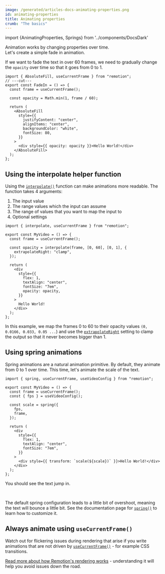 ```yaml
---
image: /generated/articles-docs-animating-properties.png
id: animating-properties
title: Animating properties
crumb: "The basics"
---
```


import {AnimatingProperties, Springs} from '../components/DocsDark'

Animation works by changing properties over time.  
Let's create a simple fade in animation.

If we want to fade the text in over 60 frames, we need to gradually change the `opacity` over time so that it goes from 0 to 1.

```tsx twoslash {4, 15} title="FadeIn.tsx"
import { AbsoluteFill, useCurrentFrame } from "remotion";
// ---cut---
export const FadeIn = () => {
  const frame = useCurrentFrame();

  const opacity = Math.min(1, frame / 60);

  return (
    <AbsoluteFill
      style={{
        justifyContent: "center",
        alignItems: "center",
        backgroundColor: "white",
        fontSize: 80,
      }}
    >
      <div style={{ opacity: opacity }}>Hello World!</div>
    </AbsoluteFill>
  );
};
```

<AnimatingProperties />

## Using the interpolate helper function

Using the [`interpolate()`](/docs/interpolate) function can make animations more readable.
The function takes 4 arguments:

1. The input value
2. The range values which the input can assume
3. The range of values that you want to map the input to
4. Optional settings

```tsx twoslash {6-8, 16}
import { interpolate, useCurrentFrame } from "remotion";

export const MyVideo = () => {
  const frame = useCurrentFrame();

  const opacity = interpolate(frame, [0, 60], [0, 1], {
    extrapolateRight: "clamp",
  });

  return (
    <div
      style={{
        flex: 1,
        textAlign: "center",
        fontSize: "7em",
        opacity: opacity,
      }}
    >
      Hello World!
    </div>
  );
};
```

In this example, we map the frames 0 to 60 to their opacity values `(0, 0.0166, 0.033, 0.05 ...`) and use the [`extrapolateRight`](/docs/interpolate#extrapolateright) setting to clamp the output so that it never becomes bigger than 1.

## Using spring animations

Spring animations are a natural animation primitive. By default, they animate from 0 to 1 over time. This time, let's animate the scale of the text.

```tsx twoslash {7-12, 20}
import { spring, useCurrentFrame, useVideoConfig } from "remotion";

export const MyVideo = () => {
  const frame = useCurrentFrame();
  const { fps } = useVideoConfig();

  const scale = spring({
    fps,
    frame,
  });

  return (
    <div
      style={{
        flex: 1,
        textAlign: "center",
        fontSize: "7em",
      }}
    >
      <div style={{ transform: `scale(${scale})` }}>Hello World!</div>
    </div>
  );
};
```

You should see the text jump in.

<Springs />
<br />

The default spring configuration leads to a little bit of overshoot, meaning the text will bounce a little bit. See the documentation page for [`spring()`](/docs/spring) to learn how to customize it.

## Always animate using `useCurrentFrame()`

Watch out for flickering issues during rendering that arise if you write animations that are not driven by [`useCurrentFrame()`](/docs/use-current-frame) - for example CSS transitions.

[Read more about how Remotion's rendering works](/docs/flickering) - understanding it will help you avoid issues down the road.
